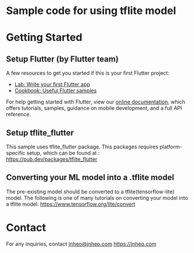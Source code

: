 # Sample code for using tflite model


# Getting Started

## Setup Flutter (by Flutter team)
A few resources to get you started if this is your first Flutter project:

- [Lab: Write your first Flutter app](https://flutter.dev/docs/get-started/codelab)
- [Cookbook: Useful Flutter samples](https://flutter.dev/docs/cookbook)

For help getting started with Flutter, view our
[online documentation](https://flutter.dev/docs), which offers tutorials,
samples, guidance on mobile development, and a full API reference.

## Setup tflite_flutter
This sample uses tflite_flutter package. This packages requires platform-specific setup, which can be found at :
https://pub.dev/packages/tflite_flutter

## Converting your ML model into a .tflite model
The pre-existing model should be converted to a tflite(tensorflow-lite) model. The following is one of many tutorials on converting your model into a tflite model.
https://www.tensorflow.org/lite/convert

# Contact
For any inquiries, contact
jnheo@jnheo.com
https://jnheo.com
